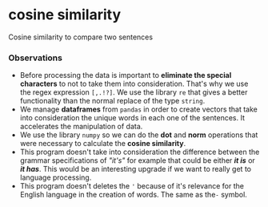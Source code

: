 # cosine similarity
Cosine similarity to compare two sentences

### Observations
* Before processing the data is important to **eliminate the special characters** to not to take them into consideration. That's why we use the regex expression `[,.!?]`. We use the library `re` that gives a better functionality than the normal replace of the type `string`.
* We manage **dataframes** from `pandas` in order to create vectors that take into consideration the unique words in each one of the sentences. It accelerates the manipulation of data.
* We use the library `numpy` so we can do the **dot** and **norm** operations that were necessary to calculate the **cosine similarity**.
* This program doesn't take into consideration the difference between the grammar specifications of _"it's"_ for example that could be either **_it is_** or **_it has_**. This would be an interesting upgrade if we want to really get to language processing.
* This program doesn't deletes the `'` because of it's relevance for the English language in the creation of words. The same as the`-` symbol.